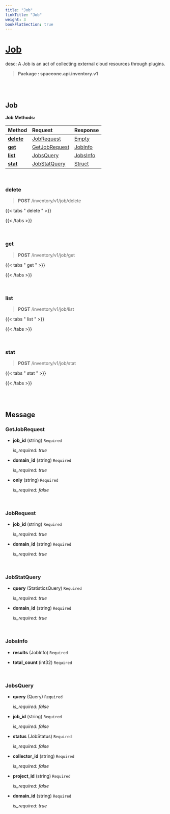 ```yaml
---
title: "Job"
linkTitle: "Job"
weight: 3
bookFlatSection: true
---
```

# [Job](#Job)
desc: A Job is an act of collecting external cloud resources through plugins.


>  **Package : spaceone.api.inventory.v1**

<br>
<br>

## Job


**Job Methods:**


| Method | Request | Response |
| :----- | :-------- | :-------- |
| [**delete**](./Job#delete) | [JobRequest](Job#jobrequest) | [Empty](./Job#empty) |
| [**get**](./Job#get) | [GetJobRequest](Job#getjobrequest) | [JobInfo](./Job#jobinfo) |
| [**list**](./Job#list) | [JobsQuery](Job#jobsquery) | [JobsInfo](./Job#jobsinfo) |
| [**stat**](./Job#stat) | [JobStatQuery](Job#jobstatquery) | [Struct](./Job#struct) |



    
<br>

### delete

> **POST** /inventory/v1/job/delete
>




 {{< tabs " delete " >}}




{{< /tabs >}}

    
<br>

### get

> **POST** /inventory/v1/job/get
>




 {{< tabs " get " >}}




{{< /tabs >}}

    
<br>

### list

> **POST** /inventory/v1/job/list
>




 {{< tabs " list " >}}




{{< /tabs >}}

    
<br>

### stat

> **POST** /inventory/v1/job/stat
>




 {{< tabs " stat " >}}




{{< /tabs >}}

    


<br>
<br>

## Message



### GetJobRequest
* **job_id** (string)  `Required` 

  *is_required: true*

    
* **domain_id** (string)  `Required` 

  *is_required: true*

    
* **only** (string)  `Required` 

  *is_required: false*

    <br>

### JobRequest
* **job_id** (string)  `Required` 

  *is_required: true*

    
* **domain_id** (string)  `Required` 

  *is_required: true*

    <br>

### JobStatQuery
* **query** (StatisticsQuery)  `Required` 

  *is_required: true*

    
* **domain_id** (string)  `Required` 

  *is_required: true*

    <br>

### JobsInfo
* **results** (JobInfo)  `Required` 

    
* **total_count** (int32)  `Required` 

    <br>

### JobsQuery
* **query** (Query)  `Required` 

  *is_required: false*

    
* **job_id** (string)  `Required` 

  *is_required: false*

    
* **status** (JobStatus)  `Required` 

  *is_required: false*

    
* **collector_id** (string)  `Required` 

  *is_required: false*

    
* **project_id** (string)  `Required` 

  *is_required: false*

    
* **domain_id** (string)  `Required` 

  *is_required: true*

    <br>
